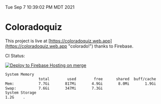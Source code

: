 Tue Sep  7 10:39:02 PM MDT 2021

# Coloradoquiz


This project is live at [https://coloradoquiz.web.app](https://coloradoquiz.web.app "colorado!") thanks to Firebase.

CI Status: 

[![Deploy to Firebase Hosting on merge](https://github.com/teamkushal/coloradoquiz/actions/workflows/firebase-hosting-merge.yml/badge.svg)](https://github.com/teamkushal/coloradoquiz/actions/workflows/firebase-hosting-merge.yml)

```bash
System Memory
               total        used        free      shared  buff/cache   available
Mem:           7.7Gi       817Mi       4.9Gi       8.0Mi       1.9Gi       6.6Gi
Swap:          7.6Gi       347Mi       7.3Gi
System Storage
1.2G	.
```
